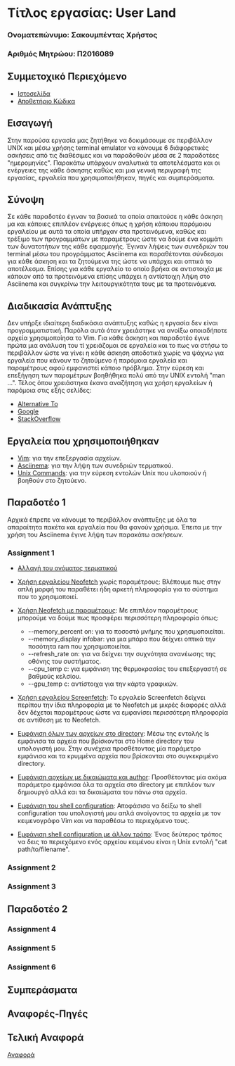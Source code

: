 # Τίτλος εργασίας: User Land

### Ονοματεπώνυμο: Σακουμπέντας Χρήστος
### Αριθμός Μητρώου: Π2016089

## Συμμετοχικό Περιεχόμενο

* [Ιστοσελίδα](https://csakou.github.io/gr/)
* [Αποθετήριο Κώδικα](https://github.com/csakou/gr)


## Εισαγωγή

  Στην παρούσα εργασία μας ζητήθηκε να δοκιμάσουμε σε περιβάλλον UNIX και μέσω χρήσης terminal emulator να κάνουμε 6 διάφορετικές ασκήσεις από τις διαθέσιμες και να παραδοθούν μέσα σε 2 παραδοτέες "ημερομηνίες". Παρακάτω υπάρχουν αναλυτικά τα αποτελέσματα και οι ενέργειες της κάθε άσκησης καθώς και μια γενική περιγραφή της εργασίας, εργαλεία που χρησιμοποιήθηκαν, πηγές και συμπεράσματα.
  
## Σύνοψη
 
  Σε κάθε παραδοτέο έγιναν τα βασικά τα οποία απαιτούσε η κάθε άσκηση μα και κάποιες επιπλέον ενέργειες όπως η χρήση κάποιου παρόμοιου εργαλείου με αυτά τα οποία υπήρχαν στα προτεινόμενα, καθώς και τρέξιμο των προγραμμάτων με παραμέτρους ώστε να δούμε ένα κομμάτι των δυνατοτήτων της κάθε εφαρμογής. Έγιναν λήψεις των συνεδριών του terminal μέσω του προγράμματος Asciinema και παραθέτονται σύνδεσμοι για κάθε άσκηση και τα ζητούμενα της ώστε να υπάρχει και οπτικά το αποτέλεσμα. Επίσης για κάθε εργαλείο το οποίο βρήκα σε αντιστοιχία με κάποιον από τα προτεινόμενα επίσης υπάρχει η αντίστοιχη λήψη στο Asciinema και συγκρίνω την λειτουργικότητα τους με τα προτεινόμενα.

## Διαδικασία Ανάπτυξης

  Δεν υπήρξε ιδιαίτερη διαδικάσια ανάπτυξης καθώς η εργασία δεν είναι προγραμματιστική. Παρόλα αυτά όταν χρειάστηκε να ανοίξω οποιαδήποτε αρχεία χρησιμοποίησα το Vim. Για κάθε άσκηση και παραδοτέο έγινε πρώτα μια ανάλυση του τί χρειάζομαι σε εργαλεία και το πως να στήσω το περιβάλλον ώστε να γίνει η κάθε άσκηση αποδοτικά χωρίς να ψάχνω για εργαλεία που κάνουν το ζητούμενο ή παρόμοια εργαλεία και παραμέτρους αφού εμφανιστεί κάποιο πρόβλημα. Στην εύρεση και επεξήγηση των παραμέτρων βοηθήθηκα πολύ από την UNIX εντολή "man ...". Τέλος όπου χρειάστηκα έκανα αναζήτηση για χρήση εργαλείων ή παρόμοια στις εξής σελίδες:
  
  - [Alternative To](https://alternativeto.net)
  - [Google](https://google.com)
  - [StackOverflow](https://stackoverflow.com)

## Εργαλεία που χρησιμοποιήθηκαν

  * [Vim](https://vim.org): για την επεξεργασία αρχείων.
  * [Asciinema](https://asciinema.org): για την λήψη των συνεδριών τερματικού.
  * [Unix Commands](https://www.wikiwand.com/en/List_of_Unix_commands): για την εύρεση εντολών Unix που υλοποιούν ή βοηθούν στο ζητούενο.

## Παραδοτέο 1

Αρχικά έπρεπε να κάνουμε το περιβάλλον ανάπτυξης με όλα τα απαραίτητα πακέτα και εργαλεία που θα φανούν χρήσιμα.
Έπειτα με την χρήση του Asciinema έγινε λήψη των παρακάτω ασκήσεων.

### Assignment 1
  - [Αλλαγή του ονόματος τερματικού](https://asciinema.org/a/IoIdqQ1eCcnbeEVEGh2Q5tojT)
  
  - [Χρήση εργαλείου Neofetch](https://asciinema.org/a/BQgxRBDqA6cyHLprG3hOYTzsp) χωρίς παραμέτρους:
  Βλέπουμε πως στην απλή μορφή του παραθέτει ήδη αρκετή πληροφορία για το σύστημα που το χρησιμοποιεί.
  
  - [Χρήση Neofetch με παραμέτρους](https://asciinema.org/a/DC4mlnu31hAX5p9k4m9OgMXI7):
  Με επιπλέον παραμέτρους μπορούμε να δούμε πως προσφέρει περισσότερη πληροφορία όπως:
    * --memory_percent on: για το ποσοστό μνήμης που χρησιμοποιείται.
    * --memory_display infobar: για μια μπάρα που δείχνει οπτικά την ποσότητα ram που χρησιμοποιείται.
    * --refresh_rate on: για να δείχνει την συχνότητα ανανέωσης της οθόνης του συστήματος.
    * --cpu_temp c: για εμφάνιση της θερμοκρασίας του επεξεργαστή σε βαθμούς κελσίου.
    * --gpu_temp c: αντίστοιχα για την κάρτα γραφικών.

  - [Χρήση εργαλείου Screenfetch](https://asciinema.org/a/eBbM5EY7AcKjHxTauVKwWM7XP):
  Το εργαλείο Screenfetch δείχνει περίπου την ίδια πληροφορία με το Neofetch με μικρές διαφορές αλλά δεν δέχεται παραμέτρους ώστε να εμφανίσει περισσότερη πληροφορία σε αντίθεση με το Neofetch.
  
  - [Εμφάνιση όλων των αρχείων στο directory](https://asciinema.org/a/65RwKF0B5acbJ3HzZwHkOnBG4):
  Μέσω της εντολής ls εμφάνισα τα αρχεία που βρίσκονται στο Home directory του υπολογιστή μου. Στην συνέχεια προσθέτοντας μία παράμετρο εμφάνισα και τα κρυμμένα αρχεία που βρίσκονται στο συγκεκριμένο directory.
  
  - [Εμφάνιση αρχείων με δικαιώματα και author](https://asciinema.org/a/jXKOd2qWxPYz6Q89E5mNgxIMG):
  Προσθέτοντας μία ακόμα παράμετρο εμφάνισα όλα τα αρχεία στο directory με επιπλέον των δημιουργό αλλά και τα δικαιώματα του πάνω στα αρχεία.
  
  - [Εμφάνιση του shell configuration](https://asciinema.org/a/BDYsrFcinrAwYne5ierhaIFrN):
  Αποφάσισα να δείξω το shell configuration του υπολογιστή μου απλά ανοίγοντας τα αρχεία με τον κειμενογράφο  Vim και να παραθέσω το περιεχόμενο τους.
  
  - [Εμφάνιση shell configuration με άλλον τρόπο](https://asciinema.org/a/KVCUWNnnfU0iMxumLr778EkFP):
  Ένας δεύτερος τρόπος να δεις το περιεχόμενο ενός αρχείου κειμένου είναι η Unix εντολή "cat path/to/filename".
  
### Assignment 2

### Assignment 3

## Παραδοτέο 2

### Assignment 4

### Assignment 5

### Assignment 6

## Συμπεράσματα

## Αναφορές-Πηγές

## Τελική Αναφορά
[Αναφορά](https://csakou.github.io/HCI_REPORT)
